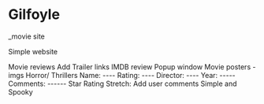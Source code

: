 # Gilfoyle

_movie site 

Simple website

Movie reviews
Add Trailer links
IMDB review
Popup window
Movie posters - imgs
Horror/ Thrillers
Name: ---- Rating: ---- Director: ---- Year: ----- Comments: ------
Star Rating
Stretch: Add user comments
Simple and Spooky
